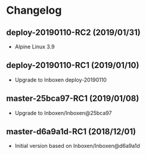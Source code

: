 # Changelog

## deploy-20190110-RC2 (2019/01/31)

* Alpine Linux 3.9

## deploy-20190110-RC1 (2019/01/10)

* Upgrade to Inboxen deploy-20190110

## master-25bca97-RC1 (2019/01/08)

* Upgrade to Inboxen/Inboxen@25bca97

## master-d6a9a1d-RC1 (2018/12/01)

* Initial version based on Inboxen/Inboxen@d6a9a1d
